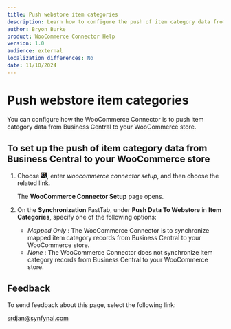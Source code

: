 ```yaml
---
title: Push webstore item categories
description: Learn how to configure the push of item category data from Business Central to your WooCommerce store.
author: Bryon Burke
product: WooCommerce Connector Help
version: 1.0
audience: external
localization differences: No
date: 11/10/2024
---
```


<!-- markdownlint-disable MD006 MD007 MD009 MD024 MD025 MD033 -->
<!--// cspell:ignore  markdownlint allowfullscreen keyframes webstore woocommerce -->

# Push webstore item categories

You can configure how the WooCommerce Connector is to push item category data from Business Central to your WooCommerce store.

## To set up the push of item category data from Business Central to your WooCommerce store

1. Choose ![Lightbulb that opens the Tell Me feature.](media/ui-search/search_small.png "Tell me what you want to do"), enter <i>woocommerce connector setup</i>, and then choose the related link.

   The <b>WooCommerce Connector Setup</b> page opens.

1. On the <b>Synchronization</b> FastTab, under <b>Push Data To Webstore</b> in <b>Item Categories</b>, specify one of the following options:
     - <i>Mapped Only</i> : The WooCommerce Connector is to synchronize mapped item category records from Business Central to your WooCommerce store.
     - <i>None</i> : The WooCommerce Connector does not synchronize item category records from Business Central to your WooCommerce store.

## Feedback

To send feedback about this page, select the following link:

[srdjan@synfynal.com](mailto:srdjan@synfynal.com?subject=Documentation%20Feedback%20Product%20Docs:%20push-webstore-item-categories)
